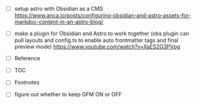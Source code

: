 - [ ] setup astro with Obsidian as a CMS <https://www.anca.io/posts/configuring-obsidian-and-astro-assets-for-markdoc-content-in-an-astro-blog/>
- [ ] make a plugin for Obsidian and Astro to work together (obs plugin can pull layouts and config.ts to enable auto frontmatter tags and final preview mode) <https://www.youtube.com/watch?v=XaES2G3PVpg>

- [ ] Reference
- [ ] TOC
- [ ] Footnotes
- [ ] figure out whether to keep GFM ON or OFF
